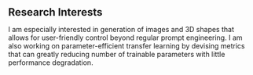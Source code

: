<h1 id="news"></h1>

<h2 style="margin: 60px 0px 10px;">Research Interests</h2>

<p>

I am especially interested in generation of images and 3D shapes that allows for user-friendly control beyond regular prompt engineering. I am also working on parameter-efficient transfer learning by devising metrics that can greatly reducing number of trainable parameters with little performance degradation. 

</p>
